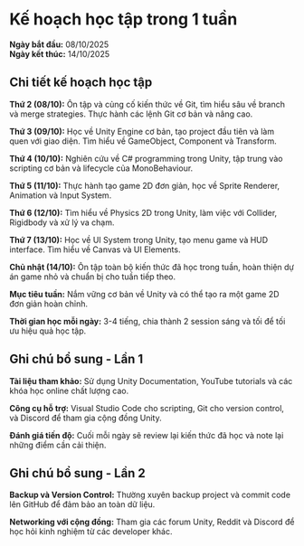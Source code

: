# Kế hoạch học tập trong 1 tuần

**Ngày bắt đầu:** 08/10/2025  
**Ngày kết thúc:** 14/10/2025

## Chi tiết kế hoạch học tập

**Thứ 2 (08/10):** Ôn tập và củng cố kiến thức về Git, tìm hiểu sâu về branch và merge strategies. Thực hành các lệnh Git cơ bản và nâng cao.

**Thứ 3 (09/10):** Học về Unity Engine cơ bản, tạo project đầu tiên và làm quen với giao diện. Tìm hiểu về GameObject, Component và Transform.

**Thứ 4 (10/10):** Nghiên cứu về C# programming trong Unity, tập trung vào scripting cơ bản và lifecycle của MonoBehaviour.

**Thứ 5 (11/10):** Thực hành tạo game 2D đơn giản, học về Sprite Renderer, Animation và Input System.

**Thứ 6 (12/10):** Tìm hiểu về Physics 2D trong Unity, làm việc với Collider, Rigidbody và xử lý va chạm.

**Thứ 7 (13/10):** Học về UI System trong Unity, tạo menu game và HUD interface. Tìm hiểu về Canvas và UI Elements.

**Chủ nhật (14/10):** Ôn tập toàn bộ kiến thức đã học trong tuần, hoàn thiện dự án game nhỏ và chuẩn bị cho tuần tiếp theo.

**Mục tiêu tuần:** Nắm vững cơ bản về Unity và có thể tạo ra một game 2D đơn giản hoàn chỉnh.

**Thời gian học mỗi ngày:** 3-4 tiếng, chia thành 2 session sáng và tối để tối ưu hiệu quả học tập.

## Ghi chú bổ sung - Lần 1

**Tài liệu tham khảo:** Sử dụng Unity Documentation, YouTube tutorials và các khóa học online chất lượng cao.

**Công cụ hỗ trợ:** Visual Studio Code cho scripting, Git cho version control, và Discord để tham gia cộng đồng Unity.

**Đánh giá tiến độ:** Cuối mỗi ngày sẽ review lại kiến thức đã học và note lại những điểm cần cải thiện.

## Ghi chú bổ sung - Lần 2

**Backup và Version Control:** Thường xuyên backup project và commit code lên GitHub để đảm bảo an toàn dữ liệu.

**Networking với cộng đồng:** Tham gia các forum Unity, Reddit và Discord để học hỏi kinh nghiệm từ các developer khác.
